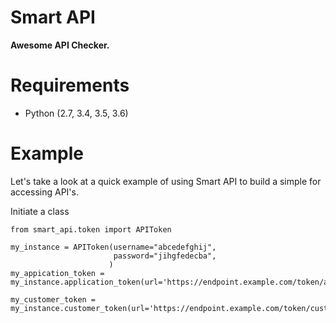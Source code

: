 # Smart API

**Awesome API Checker.**

# Requirements

* Python (2.7, 3.4, 3.5, 3.6)

# Example

Let's take a look at a quick example of using Smart API to build a simple for accessing API's.

Initiate a class 

    from smart_api.token import APIToken
    
    my_instance = APIToken(username="abcedefghij",
                           password="jihgfedecba",
                          )
    my_appication_token = my_instance.application_token(url='https://endpoint.example.com/token/application')

    my_customer_token = my_instance.customer_token(url='https://endpoint.example.com/token/customer')
